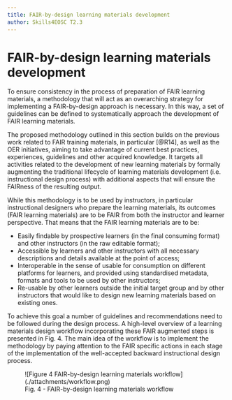```yaml
---
title: FAIR-by-design learning materials development
author: Skills4EOSC T2.3
---
```


# FAIR-by-design learning materials development

To ensure consistency in the process of preparation of FAIR learning materials, a methodology that will act as an overarching strategy for implementing a FAIR-by-design approach is necessary. In this way, a set of guidelines can be defined to systematically approach the development of FAIR learning materials. 

The proposed methodology outlined in this section builds on the previous work related to FAIR training materials, in particular [@R14], as well as the OER initiatives, aiming to take advantage of current best practices, experiences, guidelines and other acquired knowledge. It targets all activities related to the development of new learning materials by formally augmenting the traditional lifecycle of learning materials development (i.e. instructional design process) with additional aspects that will ensure the FAIRness of the resulting output. 

While this methodology is to be used by instructors, in particular instructional designers who prepare the learning materials, its outcomes (FAIR learning materials) are to be FAIR from both the instructor and learner perspective. That means that the FAIR learning materials are to be: 

- Easily findable by prospective learners (in the final consuming format) and other instructors (in the raw editable format);
- Accessible by learners and other instructors with all necessary descriptions and details available at the point of access;
- Interoperable in the sense of usable for consumption on different platforms for learners, and provided using standardised metadata, formats and tools to be used by other instructors;
- Re-usable by other learners outside the initial target group and by other instructors that would like to design new learning materials based on existing ones.

To achieve this goal a number of guidelines and recommendations need to be followed during the design process. A high-level overview of a learning materials design workflow incorporating these FAIR augmented steps is presented in Fig. 4. The main idea of the workflow is to implement the methodology by paying attention to the FAIR specific actions in each stage of the implementation of the well-accepted backward instructional design process.

<figure markdown>
  ![Figure 4 FAIR-by-design learning materials workflow](./attachments/workflow.png)
  <figcaption>Fig. 4 - FAIR-by-design learning materials workflow</figcaption>
</figure>

